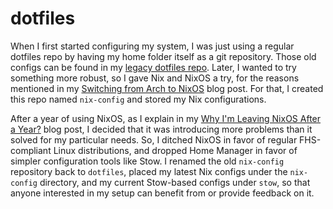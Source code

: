 # dotfiles

When I first started configuring my system, I was just using a regular dotfiles repo by having my home folder itself as a git repository. Those old configs can be found in my [legacy dotfiles repo](https://github.com/kugurerdem/legacy-dotfiles). Later, I wanted to try something more robust, so I gave Nix and NixOS a try, for the reasons mentioned in my [Switching from Arch to NixOS](https://rugu.dev/en/blog/nixos/) blog post. For that, I created this repo named `nix-config` and stored my Nix configurations.

After a year of using NixOS, as I explain in my [Why I'm Leaving NixOS After a Year?](https://rugu.dev/en/blog/leaving-nixos/) blog post, I decided that it was introducing more problems than it solved for my particular needs. So, I ditched NixOS in favor of regular FHS-compliant Linux distributions, and dropped Home Manager in favor of simpler configuration tools like Stow. I renamed the old `nix-config` repository back to `dotfiles`, placed my latest Nix configs under the `nix-config` directory, and my current Stow-based configs under `stow`, so that anyone interested in my setup can benefit from or provide feedback on it.
